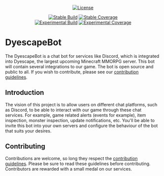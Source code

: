 <div>
  <p align="center">
    <a href="https://github.com/Dyescape/DyescapeBot/blob/master/LICENSE"><img src="https://img.shields.io/github/license/dyescape/dyescapebot.svg?style=for-the-badge&maxAge=300" alt="License"></a>
  </p> 
  <p align="center">
    <a href="https://codecov.io/gh/Dyescape/DyescapeBot/branch/master"><img src="https://img.shields.io/travis/com/Dyescape/DyescapeBot/master.svg?label=stable%20build&style=for-the-badge" alt="Stable Build"></a>
    <a href="https://codecov.io/gh/Dyescape/DyescapeBot/branch/master"><img src="https://img.shields.io/codecov/c/github/Dyescape/DyescapeBot/master.svg?label=stable%20coverage&style=for-the-badge" alt="Stable Coverage"></a>
    <br/>
    <a href="https://codecov.io/gh/Dyescape/DyescapeBot/branch/develop"><img src="https://img.shields.io/travis/com/Dyescape/DyescapeBot/develop.svg?label=experimental%20build&style=for-the-badge" alt="Experimental Build"></a>
    <a href="https://codecov.io/gh/Dyescape/DyescapeBot/branch/develop"><img src="https://img.shields.io/codecov/c/github/Dyescape/DyescapeBot/develop.svg?label=experimental%20coverage&style=for-the-badge" alt="Experimental Coverage"></a>
  </p>
</div>

# DyescapeBot
The DyescapeBot is a chat bot for services like Discord, which is integrated into Dyescape, the largest upcoming
Minecraft MMORPG server. This bot will contain several integrations to our game. The bot is open source and public to
all. If you wish to contribute, please see our [contribution guidelines](CONTRIBUTING.md).

## Introduction
The vision of this project is to allow users on different chat platforms, such as Discord, to be able to interact with
our game through these chat services. For example, game related alerts (events for example), item inspection, monster
inspection, update notifications, etc. You'll be able to invite this bot into your own servers and configure the
behaviour of the bot that suits your desires.

## Contributing
Contributions are welcome, so long they respect the [contribution guidelines](CONTRIBUTING.md). Please be sure to read
these guidelines before contributing. Contributors are rewarded with a small medal on our services.
